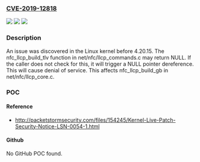 ### [CVE-2019-12818](https://cve.mitre.org/cgi-bin/cvename.cgi?name=CVE-2019-12818)
![](https://img.shields.io/static/v1?label=Product&message=n%2Fa&color=blue)
![](https://img.shields.io/static/v1?label=Version&message=n%2Fa&color=blue)
![](https://img.shields.io/static/v1?label=Vulnerability&message=n%2Fa&color=brighgreen)

### Description

An issue was discovered in the Linux kernel before 4.20.15. The nfc_llcp_build_tlv function in net/nfc/llcp_commands.c may return NULL. If the caller does not check for this, it will trigger a NULL pointer dereference. This will cause denial of service. This affects nfc_llcp_build_gb in net/nfc/llcp_core.c.

### POC

#### Reference
- http://packetstormsecurity.com/files/154245/Kernel-Live-Patch-Security-Notice-LSN-0054-1.html

#### Github
No GitHub POC found.

